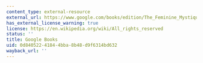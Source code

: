 ```yaml
---
content_type: external-resource
external_url: https://www.google.com/books/edition/The_Feminine_Mystique/TWur40FUGKoC?hl=en&gbpv=1&dq=The+Feminine+Mystique&printsec=frontcover
has_external_license_warning: true
license: https://en.wikipedia.org/wiki/All_rights_reserved
status: ''
title: Google Books
uid: 0d840522-4184-4bba-8b48-d9f6314bd632
wayback_url: ''
---
```

